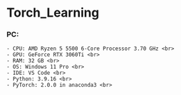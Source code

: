 # Torch_Learning
### PC: <br>
    - CPU: AMD Ryzen 5 5500 6-Core Processor 3.70 GHz <br>
    - GPU: GeForce RTX 3060Ti <br>
    - RAM: 32 GB <br>
    - OS: Windows 11 Pro <br>
    - IDE: VS Code <br>
    - Python: 3.9.16 <br>
    - PyTorch: 2.0.0 in anaconda3 <br>